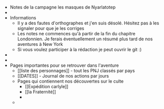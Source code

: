 - Notes de la campagne les masques de Nyarlatotep
-
- Informations
	- Il y a des fautes d'orthographes et j'en suis désolé. Hésitez pas à les signaler pour que je les corriges
	- Les notes ne commences qu'à partir de la fin du chapitre Londonnien. Je ferais éventuellement un résumé plus tard de nos aventures à New York
	- Si vous voulez participer à la rédaction je peut ouvrir le git :)
-
-
- Pages importantes pour se retrouver dans l'aventure
	- [[liste des personnages]] - tout les PNJ classés par pays
	- [[DATES]] - Journal de nos actions par jours
	- Pages qui contiennent nos découvertes sur le culte
		- [[Expédition carlyle]]
		- [[la Fraternité]]
		-
	-